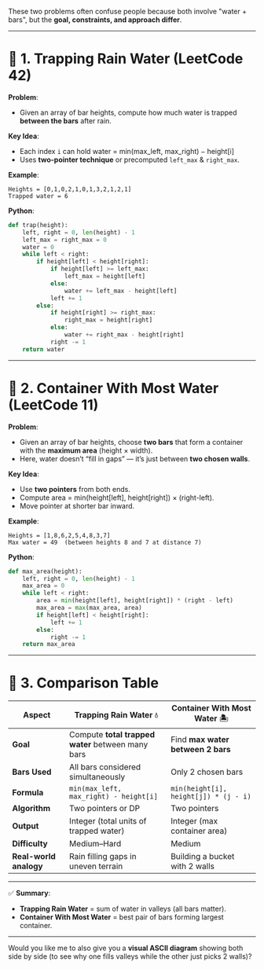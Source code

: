  These two problems often confuse people because both involve "water + bars", but the **goal, constraints, and approach differ**.

---

# 🔹 1. **Trapping Rain Water (LeetCode 42)**

**Problem**:

* Given an array of bar heights, compute how much water is trapped **between the bars** after rain.

**Key Idea**:

* Each index `i` can hold water =
  $\text{min(max_left, max_right)} - \text{height[i]}$
* Uses **two-pointer technique** or precomputed `left_max` & `right_max`.

**Example**:

```
Heights = [0,1,0,2,1,0,1,3,2,1,2,1]
Trapped water = 6
```

**Python**:

```python
def trap(height):
    left, right = 0, len(height) - 1
    left_max = right_max = 0
    water = 0
    while left < right:
        if height[left] < height[right]:
            if height[left] >= left_max:
                left_max = height[left]
            else:
                water += left_max - height[left]
            left += 1
        else:
            if height[right] >= right_max:
                right_max = height[right]
            else:
                water += right_max - height[right]
            right -= 1
    return water
```

---

# 🔹 2. **Container With Most Water (LeetCode 11)**

**Problem**:

* Given an array of bar heights, choose **two bars** that form a container with the **maximum area** (height × width).
* Here, water doesn’t “fill in gaps” — it’s just between **two chosen walls**.

**Key Idea**:

* Use **two pointers** from both ends.
* Compute area = $\text{min(height[left], height[right]) × (right-left)}$.
* Move pointer at shorter bar inward.

**Example**:

```
Heights = [1,8,6,2,5,4,8,3,7]
Max water = 49  (between heights 8 and 7 at distance 7)
```

**Python**:

```python
def max_area(height):
    left, right = 0, len(height) - 1
    max_area = 0
    while left < right:
        area = min(height[left], height[right]) * (right - left)
        max_area = max(max_area, area)
        if height[left] < height[right]:
            left += 1
        else:
            right -= 1
    return max_area
```

---

# 🔹 3. **Comparison Table**

| Aspect                 | Trapping Rain Water 💧                            | Container With Most Water 🏝️         |
| ---------------------- | ------------------------------------------------- | ------------------------------------- |
| **Goal**               | Compute **total trapped water** between many bars | Find **max water between 2 bars**     |
| **Bars Used**          | All bars considered simultaneously                | Only 2 chosen bars                    |
| **Formula**            | `min(max_left, max_right) - height[i]`            | `min(height[i], height[j]) * (j - i)` |
| **Algorithm**          | Two pointers or DP                                | Two pointers                          |
| **Output**             | Integer (total units of trapped water)            | Integer (max container area)          |
| **Difficulty**         | Medium–Hard                                       | Medium                                |
| **Real-world analogy** | Rain filling gaps in uneven terrain               | Building a bucket with 2 walls        |

---

✅ **Summary**:

* **Trapping Rain Water** = sum of water in valleys (all bars matter).
* **Container With Most Water** = best pair of bars forming largest container.

---

Would you like me to also give you a **visual ASCII diagram** showing both side by side (to see why one fills valleys while the other just picks 2 walls)?
